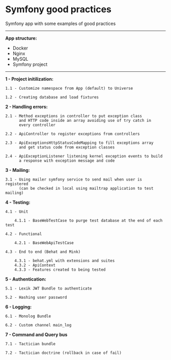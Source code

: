 Symfony good practices
==========
Symfony app with some examples of good practices

***

**App structure:**

- Docker
- Nginx
- MySQL
- Symfony project

***

**1 - Project initilization:**
    
    1.1 - Customize namespace from App (default) to Universe

    1.2 - Creating database and load fixtures

**2 - Handling errors:**

    2.1 - Method exceptions in controller to put exception class
          and HTTP code inside an array avoiding use of try catch in
          every controller

    2.2 - ApiController to register exceptions from controllers

    2.3 - ApiExceptionsHttpStatusCodeMapping to fill exceptions array
          and get status code from exception classes

    2.4 - ApiExceptionListener listening kernel exception events to build
          a response with exception message and code

**3 - Mailing:**

    3.1 - Using mailer symfony service to send mail when user is registered
          (can be checked in local using mailtrap application to test mailing)

**4 - Testing:**

    4.1 - Unit

        4.1.1 - BaseWebTestCase to purge test database at the end of each test

    4.2 - Functional

        4.2.1 - BaseWebApiTestCase

    4.3 - End to end (Behat and Mink)

        4.3.1 - behat.yml with extensions and suites
        4.3.2 - ApiContext
        4.3.3 - Features created to being tested
        
**5 - Authentication:**

    5.1 - Lexik JWT Bundle to authenticate
    
    5.2 - Hashing user password

**6 - Logging:**

    6.1 - Monolog Bundle
    
    6.2 - Custom channel main_log

**7 - Command and Query bus**

    7.1 - Tactician bundle
    
    7.2 - Tactician doctrine (rollback in case of fail)

